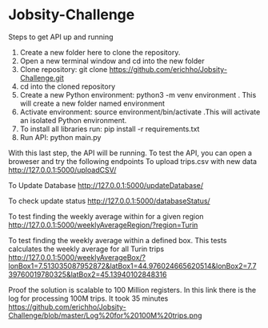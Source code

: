 # Jobsity-Challenge

Steps to get API up and running
1) Create a new folder here to clone the repository.
2) Open a new terminal window and cd into the new folder
3) Clone repository: git clone  https://github.com/erichho/Jobsity-Challenge.git
4) cd into the cloned repository
5) Create a new Python environment: python3 -m venv environment . This will create a new folder named environment
6) Activate environment: source environment/bin/activate .This will activate an isolated Python environment.
7) To install all libraries run: pip install -r requirements.txt
8) Run API: python main.py

With this last step, the API will be running. To test the API, you can open a broweser and try the following endpoints
To upload trips.csv with new data
http://127.0.0.1:5000/uploadCSV/

To Update Database
http://127.0.0.1:5000/updateDatabase/

To check update status
http://127.0.0.1:5000/databaseStatus/

To test finding the weekly average within for a given region
http://127.0.0.1:5000/weeklyAverageRegion/?region=Turin

To test finding the weekly average within a defined box. This tests calculates the weekly average for all Turin trips
http://127.0.0.1:5000/weeklyAverageBox/?lonBox1=7.513035087952872&latBox1=44.976024665620514&lonBox2=7.739760019780325&latBox2=45.13940102848316

Proof the solution is scalable to 100 Million registers. In this link there is the log for processing 100M trips. It took 35 minutes
https://github.com/erichho/Jobsity-Challenge/blob/master/Log%20for%20100M%20trips.png
